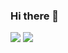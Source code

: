 ### Hi there 👋


<div>
  <img src="https://github-readme-stats.vercel.app/api?username=victoreyeeagle&show_icons=true&theme=tokyonight">

  <img src="https://github-readme-stats.vercel.app/api/top-langs/?username=victoreyeeagle&layout=compact&theme=tokyonight">

</div>


<!--
**shyoutarou/shyoutarou** is a ✨ _special_ ✨ repository because its `README.md` (this file) appears on your GitHub profile.

Here are some ideas to get you started:

- 🔭 I’m currently working on ...
- 🌱 I’m currently learning ...
- 👯 I’m looking to collaborate on ...
- 🤔 I’m looking for help with ...
- 💬 Ask me about ...
- 📫 How to reach me: ...
- 😄 Pronouns: ...
- ⚡ Fun fact: ...
-->
